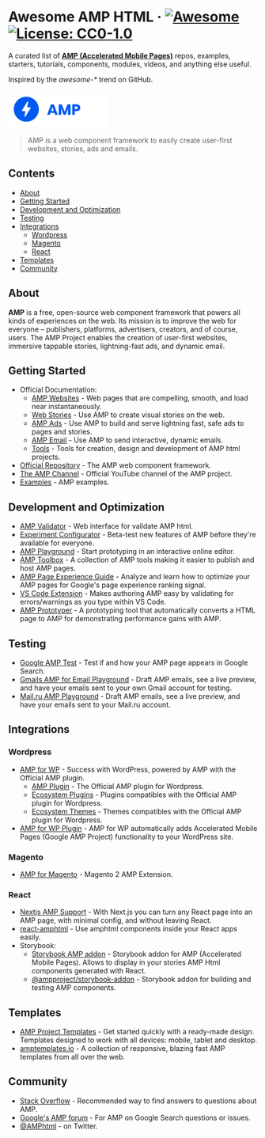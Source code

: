 # Awesome AMP HTML &middot; [![Awesome](https://awesome.re/badge-flat.svg)](https://awesome.re) [![License: CC0-1.0](https://img.shields.io/badge/License-CC0%201.0-lightgrey.svg?style=flat-square)](http://creativecommons.org/publicdomain/zero/1.0/)

A curated list of **[AMP (Accelerated Mobile Pages)](https://amp.dev/)** repos, examples, starters, tutorials, components, modules, videos, and anything else useful.

Inspired by the _awesome-*_ trend on GitHub.

<img src="https://raw.githubusercontent.com/onwidget/awesome-amp/master/amp-logo.svg" alt="Awesome AMP HTML" width="200">

> AMP is a web component framework to easily create user-first websites, stories, ads and emails.

## Contents

- [About](#about)
- [Getting Started](#getting-started)
- [Development and Optimization](#development-and-optimization)
- [Testing](#testing)
- [Integrations](#integrations)
   - [Wordpress](#wordpress)
   - [Magento](#magento)
   - [React](#react)
- [Templates](#templates)
- [Community](#community)

## About

**AMP** is a free, open-source web component framework that powers all kinds of experiences on the web. Its mission is to improve the web for everyone – publishers, platforms, advertisers, creators, and of course, users. The AMP Project enables the creation of user-first websites, immersive tappable stories, lightning-fast ads, and dynamic email.


## Getting Started

- Official Documentation:
   - [AMP Websites](https://amp.dev/about/websites/) - Web pages that are compelling, smooth, and load near instantaneously.
   - [Web Stories](https://amp.dev/about/stories/) - Use AMP to create visual stories on the web.
   - [AMP Ads](https://amp.dev/about/ads/) - Use AMP to build and serve lightning fast, safe ads to pages and stories.
   - [AMP Email](https://amp.dev/about/email/) - Use AMP to send interactive, dynamic emails.
   - [Tools](https://amp.dev/documentation/tools/) - Tools for creation, design and development of AMP html projects.
- [Official Repository](https://github.com/ampproject/amphtml) - The AMP web component framework.
- [The AMP Channel](https://www.youtube.com/channel/UCXPBsjgKKG2HqsKBhWA4uQw) - Official YouTube channel of the AMP project.
- [Examples](https://amp.dev/documentation/examples/) - AMP examples.

## Development and Optimization

- [AMP Validator](https://validator.ampproject.org/) - Web interface for validate AMP html.
- [Experiment Configurator](https://cdn.ampproject.org/experiments.html) - Beta-test new features of AMP before they're available for everyone.
- [AMP Playground](https://playground.amp.dev/) - Start prototyping in an interactive online editor.
- [AMP Toolbox](https://github.com/ampproject/amp-toolbox) - A collection of AMP tools making it easier to publish and host AMP pages.
- [AMP Page Experience Guide](https://amp.dev/page-experience/) - Analyze and learn how to optimize your AMP pages for Google's page experience ranking signal.
- [VS Code Extension](https://marketplace.visualstudio.com/items?itemName=amphtml.amphtml-validator) - Makes authoring AMP easy by validating for errors/warnings as you type within VS Code.
- [AMP Prototyper](https://github.com/jonchenn/amp-prototyper) - A prototyping tool that automatically converts a HTML page to AMP for demonstrating performance gains with AMP.

## Testing

- [Google AMP Test](https://search.google.com/test/amp) - Test if and how your AMP page appears in Google Search.
- [Gmails AMP for Email Playground](https://amp.gmail.dev/playground/) - Draft AMP emails, see a live preview, and have your emails sent to your own Gmail account for testing.
- [Mail.ru AMP Playground](https://postmaster.mail.ru/amp/) - Draft AMP emails, see a live preview, and have your emails sent to your Mail.ru account.

## Integrations

### Wordpress

- [AMP for WP](https://amp-wp.org/) - Success with WordPress, powered by AMP with the Official AMP plugin.
   - [AMP Plugin](https://wordpress.org/plugins/amp/) - The Official AMP plugin for Wordpress.
   - [Ecosystem Plugins](https://amp-wp.org/ecosystem/plugins/) - Plugins compatibles with the Official AMP plugin for Wordpress.
   - [Ecosystem Themes](https://amp-wp.org/ecosystem/themes/) - Themes compatibles with the Official AMP plugin for Wordpress.
- [AMP for WP Plugin](https://wordpress.org/plugins/accelerated-mobile-pages/) - AMP for WP automatically adds Accelerated Mobile Pages (Google AMP Project) functionality to your WordPress site.

### Magento

- [AMP for Magento](https://plumrocket.com/magento-amp) - Magento 2 AMP Extension.

### React

- [Nextjs AMP Support](https://nextjs.org/docs/advanced-features/amp-support/introduction) - With Next.js you can turn any React page into an AMP page, with minimal config, and without leaving React.
- [react-amphtml](https://github.com/dfrankland/react-amphtml) - Use amphtml components inside your React apps easily.
- Storybook:
   - [Storybook AMP addon](https://github.com/onwidget/storybook-amp) - Storybook addon for AMP (Accelerated Mobile Pages). Allows to display in your stories AMP Html components generated with React.
   - [@ampproject/storybook-addon](https://github.com/ampproject/storybook-addon-amp) - Storybook addon for building and testing AMP components.

## Templates

- [AMP Project Templates](https://amp.dev/documentation/templates/) - Get started quickly with a ready-made design. Templates designed to work with all devices: mobile, tablet and desktop.
- [amptemplates.io](https://www.amptemplates.io/) - A collection of responsive, blazing fast AMP templates from all over the web.

## Community

- [Stack Overflow](http://stackoverflow.com/questions/tagged/amp-html) - Recommended way to find answers to questions about AMP.
- [Google's AMP forum](https://goo.gl/utQ1KZ) - For AMP on Google Search questions or issues.
- [@AMPhtml](https://twitter.com/AMPhtml) - on Twitter.


